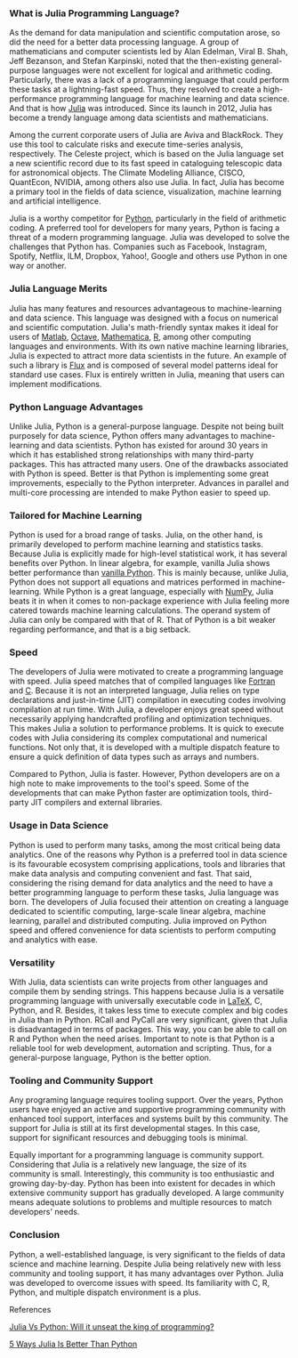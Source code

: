 ### What is Julia Programming Language?

As the demand for data manipulation and scientific computation arose, so did the need for a better data processing language. A group of mathematicians and computer scientists led by Alan Edelman, Viral B. Shah, Jeff Bezanson, and Stefan Karpinski, noted that the then-existing general-purpose languages were not excellent for logical and arithmetic coding. Particularly, there was a lack of a programming language that could perform these tasks at a lightning-fast speed. Thus, they resolved to create a high-performance programming language for machine learning and data science. And that is how [Julia](https://julialang.org/) was introduced. Since its launch in 2012, Julia has become a trendy language among data scientists and mathematicians.

Among the current corporate users of Julia are Aviva and BlackRock. They use this tool to calculate risks and execute time-series analysis, respectively. The Celeste project, which is based on the Julia language set a new scientific record due to its fast speed in cataloguing telescopic data for astronomical objects. The Climate Modeling Alliance, CISCO, QuantEcon, NVIDIA, among others also use Julia. In fact, Julia has become a primary tool in the fields of data science, visualization, machine learning and artificial intelligence.

Julia is a worthy competitor for [Python](https://www.python.org/), particularly in the field of arithmetic coding. A preferred tool for developers for many years, Python is facing a threat of a modern programming language. Julia was developed to solve the challenges that Python has. Companies such as Facebook, Instagram, Spotify, Netflix, ILM, Dropbox, Yahoo!, Google and others use Python in one way or another.

### Julia Language Merits

Julia has many features and resources advantageous to machine-learning and data science. This language was designed with a focus on numerical and scientific computation. Julia&#39;s math-friendly syntax makes it ideal for users of [Matlab](https://www.mathworks.com/products/matlab.html), [Octave](https://www.gnu.org/software/octave/about), [Mathematica](https://www.mathematica.org/), [R](https://www.r-project.org/), among other computing languages and environments. With its own native machine learning libraries, Julia is expected to attract more data scientists in the future. An example of such a library is [Flux](https://justgetflux.com/) and is composed of several model patterns ideal for standard use cases. Flux is entirely written in Julia, meaning that users can implement modifications.

### Python Language Advantages

Unlike Julia, Python is a general-purpose language. Despite not being built purposely for data science, Python offers many advantages to machine-learning and data scientists. Python has existed for around 30 years in which it has established strong relationships with many third-party packages. This has attracted many users. One of the drawbacks associated with Python is speed. Better is that Python is implementing some great improvements, especially to the Python interpreter. Advances in parallel and multi-core processing are intended to make Python easier to speed up.

### Tailored for Machine Learning

Python is used for a broad range of tasks. Julia, on the other hand, is primarily developed to perform machine learning and statistics tasks. Because Julia is explicitly made for high-level statistical work, it has several benefits over Python. In linear algebra, for example, vanilla Julia shows better performance than [vanilla Python](https://pypi.org/project/vanilla/). This is mainly because, unlike Julia, Python does not support all equations and matrices performed in machine-learning. While Python is a great language, especially with [NumPy](https://numpy.org/), Julia beats it in when it comes to non-package experience with Julia feeling more catered towards machine learning calculations. The operand system of Julia can only be compared with that of R. That of Python is a bit weaker regarding performance, and that is a big setback.

### Speed

The developers of Julia were motivated to create a programming language with speed. Julia speed matches that of compiled languages like [Fortran](https://www.fortran.com/) and [C](https://www.learn-c.org/). Because it is not an interpreted language, Julia relies on type declarations and just-in-time (JIT) compilation in executing codes involving compilation at run time. With Julia, a developer enjoys great speed without necessarily applying handcrafted profiling and optimization techniques. This makes Julia a solution to performance problems. It is quick to execute codes with Julia considering its complex computational and numerical functions. Not only that, it is developed with a multiple dispatch feature to ensure a quick definition of data types such as arrays and numbers.

Compared to Python, Julia is faster. However, Python developers are on a high note to make improvements to the tool&#39;s speed. Some of the developments that can make Python faster are optimization tools, third-party JIT compilers and external libraries.

### Usage in Data Science

Python is used to perform many tasks, among the most critical being data analytics. One of the reasons why Python is a preferred tool in data science is its favourable ecosystem comprising applications, tools and libraries that make data analysis and computing convenient and fast. That said, considering the rising demand for data analytics and the need to have a better programming language to perform these tasks, Julia language was born. The developers of Julia focused their attention on creating a language dedicated to scientific computing, large-scale linear algebra, machine learning, parallel and distributed computing. Julia improved on Python speed and offered convenience for data scientists to perform computing and analytics with ease.

### Versatility

With Julia, data scientists can write projects from other languages and compile them by sending strings. This happens because Julia is a versatile programming language with universally executable code in [LaTeX](https://www.latex-project.org/), C, Python, and R. Besides, it takes less time to execute complex and big codes in Julia than in Python. RCall and PyCall are very significant, given that Julia is disadvantaged in terms of packages. This way, you can be able to call on R and Python when the need arises. Important to note is that Python is a reliable tool for web development, automation and scripting. Thus, for a general-purpose language, Python is the better option.

### Tooling and Community Support

Any programing language requires tooling support. Over the years, Python users have enjoyed an active and supportive programming community with enhanced tool support, interfaces and systems built by this community. The support for Julia is still at its first developmental stages. In this case, support for significant resources and debugging tools is minimal.

Equally important for a programming language is community support. Considering that Julia is a relatively new language, the size of its community is small. Interestingly, this community is too enthusiastic and growing day-by-day. Python has been into existent for decades in which extensive community support has gradually developed. A large community means adequate solutions to problems and multiple resources to match developers&#39; needs.

### Conclusion

Python, a well-established language, is very significant to the fields of data science and machine learning. Despite Julia being relatively new with less community and tooling support, it has many advantages over Python. Julia was developed to overcome issues with speed. Its familiarity with C, R, Python, and multiple dispatch environment is a plus.

References 

[Julia Vs Python: Will it unseat the king of programming?](https://theiotmagazine.com/julia-vs-python-will-it-unseat-the-king-of-programming-8220e4cd2e0a)

[5 Ways Julia Is Better Than Python](https://towardsdatascience.com/5-ways-julia-is-better-than-python-334cc66d64ae)